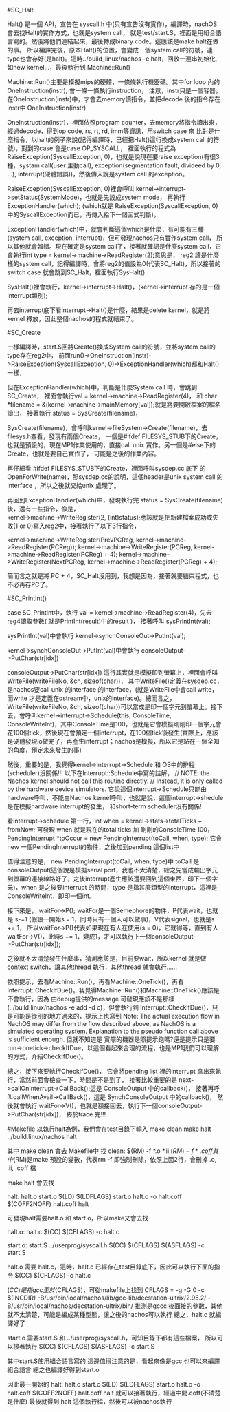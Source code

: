 

#SC_Halt

Halt() 是一個 API，宣告在 syscall.h 中(只有宣告沒有實作)，編譯時，nachOS 會去找Halt的實作方式，也就是system call，
就是test/start.S，裡面是用組合語言寫的。然後將他們連結起來，最後轉成binary code。這應該是make halt在做的事。
所以編譯完後，原本Halt()的位置，會變成一個system call的符號，連type也會存好(是halt)。這時../build_linux/nachos -e halt，回敬一連串初始化,
如new kernel...，最後執行到 Machine::Run()

Machine::Run()主要是模擬mips的硬體，一條條執行機器碼。其中for loop 內的 OneInstruction(instr); 會一條一條執行instruction，
注意，instr只是一個容器，在OneInstruction(instr)中，才會去memory讀指令，並把decode 後的指令存在instr中 OneInstruction(instr)

OneInstruction(instr)，裡面依照program counter，去memory將指令讀出來，經過decode，得到op code, rs, rt, rd, imm等資訊，用switch case 來
比對是什麼指令，以halt的例子來說(記得編譯時，已經把Halt()這行換成system call 的符號)，對到的case 會是case OP_SYSCALL，
裡面執行的程式為RaiseException(SyscallException, 0)，也就是說現在要raise exception(有很3種，systam call(user 主動call), 
exception(segmentation fault, divideed by 0, ...), interrupt(硬體錯誤))，然後傳入說是system call 的exception。

RaiseException(SyscallException, 0)裡會呼叫 kernel->interrupt->setStatus(SystemMode)，也就是先設成system mode，
再執行 ExceptionHandler(which); (which就是 RaiseException(SyscallException, 0)中的SyscallException而已，再傳入給下一個函式判斷)，

ExceptionHandler(which)中，就會判斷這個which是什麼，有可能有三種(system call, exception, interrupt)，但可發現nachos只有實作system call，
所以其他就會報錯。現在確定是system call了，接著就確認是什麼system call，它會執行int type = kernel->machine->ReadRegister(2);意思是，
reg2 讀是什麼樣的system call，記得編譯時，會將reg2的值設為0(代表SC_Halt)，所以接著的switch case 就會跳到SC_Halt，裡面執行SysHalt()

SysHalt()裡會執行，kernel->interrupt->Halt()，(kernel->interrupt 存的是一個interrupt類別);

再去interrupt底下看interrupt->Halt()是什麼，結果是delete kernel，就是將kernel 釋放，因此整個nachos的程式就結束了。


#SC_Create

一樣編譯時，start.S回將Create()換成System call的符號，並將system call的type存在reg2中，
前面run()->OneInstruction(instr)->RaiseException(SyscallException, 0)->ExceptionHandler(which)都和Halt()一樣，

但在ExceptionHandler(which)中，判斷是什麼System call 時，會跳到SC_Create，
裡面會執行val = kernel->machine->ReadRegister(4)，
和 char *filename = &(kernel->machine->mainMemory[val]);就是將要開啟檔案的檔名讀出，
接著執行 status = SysCreate(filename)，

SysCreate(filename)，會呼叫kernel->fileSystem->Create(filename)，去filesys.h查看，發現有兩個Create，
一個是#ifdef FILESYS_STUB下的Create，也就是預設的，現在MP1作業使用的，直接call unix 實作。另一個是#else下的Create，也就是要自己實作了，
可能是之後的作業內容。

再仔細看 #ifdef FILESYS_STUB下的Create，裡面呼叫sysdep.cc 底下 的OpenForWrite(name)，照sysdep.cc的說明，這個header是unix system call 的
interface ，所以之後就交給unix 處理了。

再回到ExceptionHandler(which)中，發現執行完 status = SysCreate(filename)後，還有一些指令，像是，    
kernel->machine->WriteRegister(2, (int)status);應該就是把新建檔案成功或失敗(1 or 0)寫入reg2中，接著執行了以下3行指令，

kernel->machine->WriteRegister(PrevPCReg, kernel->machine->ReadRegister(PCReg));
kernel->machine->WriteRegister(PCReg, kernel->machine->ReadRegister(PCReg) + 4);
kernel->machine->WriteRegister(NextPCReg, kernel->machine->ReadRegister(PCReg) + 4);

簡而言之就是將 PC + 4，SC_Halt沒用到，我想是因為，接著就要結束程式，也不必再存PC了。


#SC_PrintInt()

case SC_PrintInt中，執行 val = kernel->machine->ReadRegister(4)，先去reg4讀取參數( 就是PrintInt(result)中的result )，
接著呼叫 sysPrintInt(val);

sysPrintInt(val)中會執行 kernel->synchConsoleOut->PutInt(val);

kernel->synchConsoleOut->PutInt(val)中會執行 consoleOutput->PutChar(str[idx])

consoleOutput->PutChar(str[idx]) 這行其實就是模擬印到螢幕上，裡面會呼叫WriteFile(writeFileNo, &ch, sizeof(char))，
其中WriteFile()定義在sysdep.cc，是nachos要call unix 的interface 的interface，(就是WriteFile中會call write，而write 才是定義在ostream中，unix的interface)。總而言之，WriteFile(writeFileNo, &ch, sizeof(char))可以當成是印一個字元到螢幕上。接下去，會呼叫kernel->interrupt->Schedule(this, ConsoleTime, ConsoleWriteInt)，其中ConsoleTime是100，也就是它會模擬剛剛印一個字元會花100個tick，然後現在會預定一個interrupt，在100個tick後發生(實際上，應該是硬體發現io做完了，再產生interrupt；nachos是模擬，所以它是站在一個全知的角度，預定未來發生的事)

然後，重要的是，我覺得kernel->interrupt->Schedule 和 OS中的排程(scheduler)沒關係!!! 以下在Interrupt::Schedule中寫的註解，
//	NOTE: the Nachos kernel should not call this routine directly.
//	Instead, it is only called by the hardware device simulators.
它說這個interrupt->Schedule只能由hardware呼叫，不能由Nachos kernel呼叫，也就是說，這個interrupt->shedule是在模擬hardware interrupt的發生，
和short-term scheduler沒有關係!

看interrupt->schedule 第一行，int when = kernel->stats->totalTicks + fromNow;
可發現 when 就是現在的total ticks 加 剛剛的ConsoleTime 100，
PendingInterrupt *toOccur = new PendingInterrupt(toCall, when, type);
它會new 一個PendingInterrupt的物件，之後加到pending 這個list中

值得注意的是，
new PendingInterrupt(toCall, when, type)中 toCall 是 consoleOutput(這個說是模擬serial port，我也不太清楚，總之先當成輸出字元到螢幕的連接線路好了，之後interrupt產生應該還要回到這個東西，印下一個字元)，when 是之後要interrupt 的時間，type 是指甚麼類型的interrupt，這裡是ConsoleWriteInt，即印一個int。

接下來是，
waitFor->P();
waitFor是一個Semephore的物件，P代表wait，也就是 s-=1 (假設一開始s = 1，同時只有一個人可以做事)，V代表signal，也就是s += 1，
所以waitFor->P()代表如果現在有人在使用(s = 0)，它就得等，直到有人waitFor->V()，此時s += 1，變成1，才可以執行下一個consoleOutput->PutChar(str[idx]);

之後就不太清楚發生什麼事，猜測應該是，目前要wait，所以kernel 就是做context switch，讓其他thread 執行，其他thread 就會執行......

依照提示，去看Machine::Run()，再看Machine::OneTick()，再看Interrupt::CheckIfDue()。我覺得Machine::Run()和Machine::OneTick()應該是不會執行，因為 由debug提供的message 可發現應該不是那樣(../build.linux/nachos -e add -d c)，但會執行到 Interrupt::CheckIfDue()，只是可能是從別的地方過來的，提示上也寫到
Note: The actual execution flow in NachOS may differ from the flow described
above, as NachOS is a simulated operating system. Explanation to the pseudo
function call above is sufficient enough.
但就不知道是 實際的機器是照提示跑嗎?還是提示只是要run->onetick->checkIfDue，以這個看起來合理的流程，也是MP1我們可以理解的方式，介紹CheckIfDue()。

總之，接下來要執行CheckIfDue()，
它會將pending list 裡的interrupt 拿出來執行，當然前面會檢查一下，時間是不是到了，
接著比較重要的是 next->callOnInterrupt->CallBack();這是 ConsoleOutput 中的callback()，
接著再呼叫callWhenAvail->CallBack()，這是 SynchConsoleOutput 中的callback()，
然後就會執行 waitFor->V()，也就是額接回去，執行下一個consoleOutput->PutChar(str[idx])，
終於trace 完!!!



#Makefile
以執行halt為例，我們會在test目錄下輸入
make clean
make halt
../build.linux/nachos halt


其中 make clean 會去 Makefile中 找
clean:
	$(RM) -f *.o *.ii
	$(RM) -f *.coff
其中$(RM)是make 預設的變數，代表rm -f 即強制刪除，依照上面2行，會刪掉 .o, .ii, .coff 檔

make halt 會去找

halt: halt.o start.o
	$(LD) $(LDFLAGS) start.o halt.o -o halt.coff
	$(COFF2NOFF) halt.coff halt

可發現halt需要halt.o 和 start.o，所以make又會去找

halt.o: halt.c
	$(CC) $(CFLAGS) -c halt.c

start.o: start.S ../userprog/syscall.h
	$(CC) $(CFLAGS) $(ASFLAGS) -c start.S

halt.o 需要 halt.c，這時，halt.c 已經存在test目錄底下，因此可以執行下面的指令
$(CC) $(CFLAGS) -c halt.c

$(CC)是指gcc 
至於$(CFLAGS)，可從makefile上找到
CFLAGS = -g -G 0 -c $(INCDIR) -B/usr/bin/local/nachos/lib/gcc-lib/decstation-ultrix/2.95.2/ -B/usr/bin/local/nachos/decstation-ultrix/bin/
推測是gccc 後面接的參數，其他就不太清楚，可能是編成某種型態，讓之後的nachos可以執行
總之，halt.o 就編譯好了

start.o 需要start.S 和 ../userprog/syscall.h，可知目錄下都有這些檔案，
所以可以接著執行
$(CC) $(CFLAGS) $(ASFLAGS) -c start.S

其中start.S使用組合語言寫的
這邊值得注意的是，看起來像是gcc 也可以來編譯組合語言
總之也編譯好得到start.o

因此最一開始的
halt: halt.o start.o
	$(LD) $(LDFLAGS) start.o halt.o -o halt.coff
	$(COFF2NOFF) halt.coff halt
就可以接著執行，經過中間.coff(不清楚是什麼)
最後就得到 halt 這個執行檔，然後可以被nachos執行